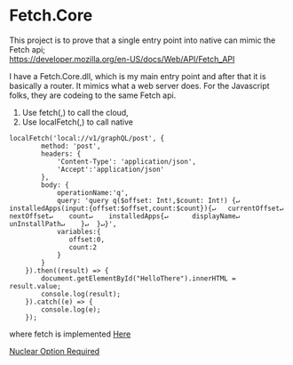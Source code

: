 # Fetch.Core  

This project is to prove that a single entry point into native can mimic the Fetch api;  
https://developer.mozilla.org/en-US/docs/Web/API/Fetch_API

I have a Fetch.Core.dll, which is my main entry point and after that it is basically a router.  It mimics what a web server does.
For the Javascript folks, they are codeing to the same Fetch api.
1. Use fetch(,) to call the cloud,
2. Use localFetch(,) to call native 
```
localFetch('local://v1/graphQL/post', {
        method: 'post',
        headers: {
            'Content-Type': 'application/json',
            'Accept':'application/json'
        },
        body: {
            operationName:'q',
            query: 'query q($offset: Int!,$count: Int!) {↵  installedApps(input:{offset:$offset,count:$count}){↵   currentOffset↵    nextOffset↵    count↵    installedApps{↵      displayName↵      unInstallPath↵    }↵  }↵}',
            variables:{
               offset:0,
               count:2
            }
        }
    }).then((result) => {
        document.getElementById("HelloThere").innerHTML = result.value;
        console.log(result);
    }).catch((e) => {
        console.log(e);
    });
```
where fetch is implemented [Here](./Fetch.Core/Local.cs)


[Nuclear Option Required](./Docs/Nuclear-Option.md)


